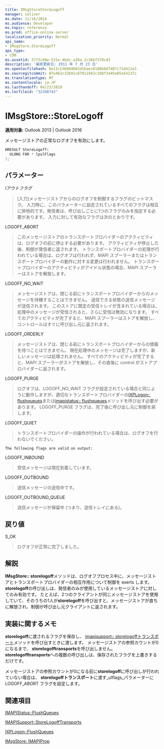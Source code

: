 ```yaml
---
title: IMsgStoreStoreLogoff
manager: soliver
ms.date: 11/16/2014
ms.audience: Developer
ms.topic: reference
ms.prod: office-online-server
localization_priority: Normal
api_name:
- IMsgStore.StoreLogoff
api_type:
- COM
ms.assetid: 3773c98e-531e-4bdc-a39a-2c3bb7378cd3
description: '最終更新日: 2011 年 7 月 23 日'
ms.openlocfilehash: be11c536804682d1baec8188b6d7487c71d411e1
ms.sourcegitcommit: 8fe462c32b91c87911942c188f3445e85a54137c
ms.translationtype: MT
ms.contentlocale: ja-JP
ms.lasthandoff: 04/23/2019
ms.locfileid: "32348742"
---
```

# <a name="imsgstorestorelogoff"></a>IMsgStore::StoreLogoff

  
  
**適用対象**: Outlook 2013 | Outlook 2016 
  
メッセージストアの正常なログオフを有効にします。
  
```cpp
HRESULT StoreLogoff(
  ULONG FAR * lpulFlags
);
```

## <a name="parameters"></a>パラメーター

 _lアウトフラグ_
  
> [入力]メッセージストアからのログオフを制御するフラグのビットマスク。 入力時に、このパラメーターに設定されているすべてのフラグは相互に排他的です。発信者は、呼び出しごとに1つのフラグのみを指定する必要があります。 入力に対して有効なフラグは次のとおりです。
    
LOGOFF_ABORT 
  
> このメッセージストアのトランスポートプロバイダーのアクティビティは、ログオフの前に停止する必要があります。 アクティビティが停止した後、制御が発信者に返されます。 トランスポートプロバイダーの処理が行われている場合は、ログオフは行われず、MAPI スプーラーまたはトランスポートプロバイダーの動作に対する変更は行われません。 トランスポートプロバイダーのアクティビティがアイドル状態の場合、MAPI スプーラーはストアを解放します。 
    
LOGOFF_NO_WAIT 
  
> メッセージストアは、閉じる前にトランスポートプロバイダーからのメッセージを待機することはできません。 送信できる状態の送信メッセージが送信されます。 このストアに既定の受信トレイが含まれている場合は、処理中のメッセージが受信されると、さらに受信は無効になります。 すべてのアクティビティが完了すると、MAPI スプーラーはストアを解放し、コントロールはすぐに呼び出し元に返されます。 
    
LOGOFF_ORDERLY 
  
> メッセージストアは、閉じる前にトランスポートプロバイダーからの情報を待つことはできません。 現在処理中のメッセージは完了しますが、新しいメッセージは処理されません。 すべてのアクティビティが完了すると、MAPI スプーラーがストアを解放し、その直後に control がストアプロバイダーに返されます。 
    
LOGOFF_PURGE 
  
> ログオフは、LOGOFF_NO_WAIT フラグが設定されている場合と同じように動作しますが、適切なトランスポートプロバイダーの[IXPLogon:: flushqueues](ixplogon-flushqueues.md)または[imapistatus:: flushqueues](imapistatus-flushqueues.md)メソッドを呼び出す必要があります。 LOGOFF_PURGE フラグは、完了後に呼び出し元に制御を戻します。 
    
LOGOFF_QUIET 
  
> トランスポートプロバイダーの操作が行われている場合は、ログオフを行わないでください。
    
    The following flags are valid on output:
    
LOGOFF_INBOUND 
  
> 受信メッセージは現在到着しています。
    
LOGOFF_OUTBOUND 
  
> 送信メッセージの送信中です。
    
LOGOFF_OUTBOUND_QUEUE 
  
> 送信メッセージが保留中 (つまり、送信トレイにある)。
    
## <a name="return-value"></a>戻り値

S_OK 
  
> ログオフが正常に完了しました。
    
## <a name="remarks"></a>解説

**IMsgStore:: storelogoff**メソッドは、ログオフプロセス中に、メッセージストアとトランスポートプロバイダーの相互作用について制御を exerts します。 **storelogoff**の呼び出しは、発信者のみが使用しているメッセージストアに対してのみ有効です。 たとえば、2つのクライアントが同じメッセージストアを使用していて、そのうちの1人が**storelogoff**を呼び出すと、メッセージストアが直ちに解放され、制御が呼び出し元クライアントに返されます。
  
## <a name="notes-to-implementers"></a>実装に関するメモ

**storelogoff**に渡されるフラグを保存し、 [imapisupport:: storelogoffトランスポート](imapisupport-storelogofftransports.md)メソッドを呼び出すときに渡します。 メッセージストアの参照カウントが0になるまで、 **storelogofftransports**を呼び出しません。 **storelogofftransports**への複数の呼び出しは、保存されたフラグを上書きするだけです。 
  
メッセージストアの参照カウントが0になる前に**storelogoff**に呼び出しが行われていない場合は、 **storelogoffトランスポート**に渡す_ulflags_パラメーターに LOGOFF_ABORT フラグを設定します。
  
## <a name="see-also"></a>関連項目



[IMAPIStatus::FlushQueues](imapistatus-flushqueues.md)
  
[IMAPISupport::StoreLogoffTransports](imapisupport-storelogofftransports.md)
  
[IXPLogon::FlushQueues](ixplogon-flushqueues.md)
  
[IMsgStore: IMAPIProp](imsgstoreimapiprop.md)

